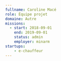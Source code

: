 ```yaml
---
fullname: Caroline Macé
role: Équipe projet
domaine: Autre
missions:
  - start: 2018-09-01
    end: 2019-09-01
    status: admin
    employer: minarm
startups:
    - e-chauffeur
---
```

